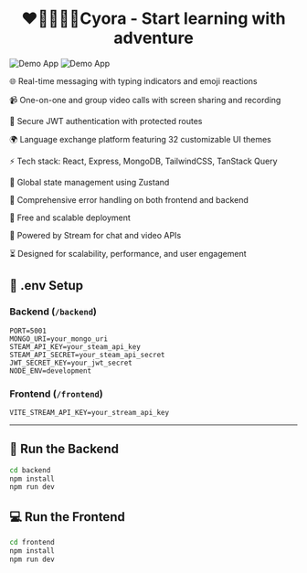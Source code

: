 <h1 align="center"> ❤️🫱🏻‍🫲🏼Cyora - Start learning with adventure </h1>

![Demo App](/frontend/public/readme_pic1.png)
![Demo App](/frontend/public/readme_pic2.png)

🌐 Real-time messaging with typing indicators and emoji reactions

📹 One-on-one and group video calls with screen sharing and recording

🔐 Secure JWT authentication with protected routes

🌍 Language exchange platform featuring 32 customizable UI themes

⚡ Tech stack: React, Express, MongoDB, TailwindCSS, TanStack Query

🧠 Global state management using Zustand

🚨 Comprehensive error handling on both frontend and backend

🚀 Free and scalable deployment

🎯 Powered by Stream for chat and video APIs

⏳ Designed for scalability, performance, and user engagement


## 🧪 .env Setup

### Backend (`/backend`)

```
PORT=5001
MONGO_URI=your_mongo_uri
STEAM_API_KEY=your_steam_api_key
STEAM_API_SECRET=your_steam_api_secret
JWT_SECRET_KEY=your_jwt_secret
NODE_ENV=development
```

### Frontend (`/frontend`)

```
VITE_STREAM_API_KEY=your_stream_api_key
```

---

## 🔧 Run the Backend

```bash
cd backend
npm install
npm run dev
```

## 💻 Run the Frontend

```bash
cd frontend
npm install
npm run dev
```
